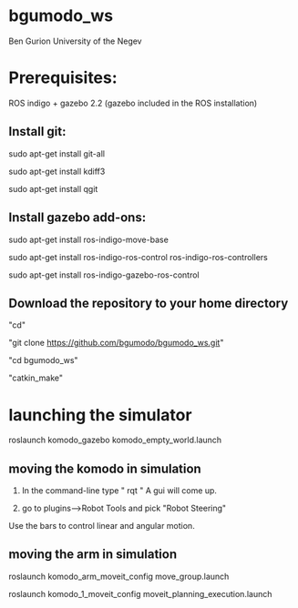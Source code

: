 bgumodo_ws 
=============
Ben Gurion University of the Negev

Prerequisites:
===========================================
ROS indigo + gazebo 2.2 (gazebo included in the ROS installation)

Install git:
------------ 
sudo apt-get install git-all

sudo apt-get install kdiff3

sudo apt-get install qgit 

Install gazebo add-ons:
------------
sudo apt-get install ros-indigo-move-base

sudo apt-get install ros-indigo-ros-control ros-indigo-ros-controllers

sudo apt-get install ros-indigo-gazebo-ros-control

Download the repository to your home directory
------------
"cd"

"git clone https://github.com/bgumodo/bgumodo_ws.git"

"cd bgumodo_ws"

"catkin_make"


launching the simulator
===========================================
roslaunch komodo_gazebo komodo_empty_world.launch

moving the komodo in simulation
-------------------------
1)  In the command-line type " rqt " A gui will come up.

2)  go to plugins-->Robot Tools and pick "Robot Steering"

Use the bars to control linear and angular motion.


moving the arm in simulation
-------------------------
roslaunch komodo_arm_moveit_config move_group.launch

roslaunch komodo_1_moveit_config moveit_planning_execution.launch
